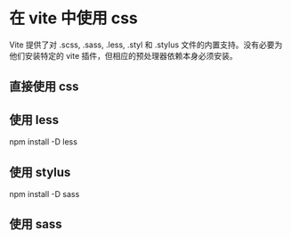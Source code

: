 # 在 vite 中使用 css

Vite 提供了对 .scss, .sass, .less, .styl 和 .stylus 文件的内置支持。没有必要为他们安装特定的 vite 插件，但相应的预处理器依赖本身必须安装。

## 直接使用 css

## 使用 less

npm install -D less

## 使用 stylus

<!-- .scss and .sass -->
npm install -D sass

## 使用 sass

